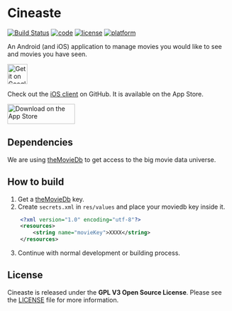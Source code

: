 # Cineaste

[![Build Status](https://travis-ci.com/spacepandas/cineaste-android.svg?branch=master)](https://travis-ci.org/spacepandas/cineaste-android.svg?branch=master)
[![code](https://img.shields.io/badge/code-Kotlin-blue.svg)]()
[![license](https://img.shields.io/badge/license-GPLv3-lightgrey.svg)](https://github.com/marcelgross90/Cineaste/blob/master/LICENSE)
[![platform](https://img.shields.io/badge/platform-android-lightgrey.svg)]()

An Android (and iOS) application to manage movies you would like to see and movies you have seen.

<a href='https://play.google.com/store/apps/details?id=com.cineasteJE.android&pcampaignid=MKT-Other-global-all-co-prtnr-py-PartBadge-Mar2515-1'><img alt='Get it on Google Play' src='https://play.google.com/intl/en_us/badges/images/apps/en-play-badge.png' height="45px"/></a>

Check out the [iOS client](https://github.com/spacepandas/cineaste-ios) on GitHub. It is available on the App Store.

<a href='https://itunes.apple.com/us/app/cineaste-app/id1402748020'><img alt='Download on the App Store' img src='https://linkmaker.itunes.apple.com/assets/shared/badges/en-us/appstore-lrg.svg' width="152" height="45"/></a>

## Dependencies

We are using [theMovieDb][theMovieDb] to get access to the big movie data universe.

## How to build

1. Get a [theMovieDb][theMovieDb] key.
2. Create `secrets.xml` in `res/values` and place your moviedb key inside it.
```xml
    <?xml version="1.0" encoding="utf-8"?>
    <resources>
        <string name="movieKey">XXXX</string>
    </resources>
```
3. Continue with normal development or building process.

## License

Cineaste is released under the **GPL V3 Open Source License**. Please see the [LICENSE](https://github.com/marcelgross90/Cineaste/blob/master/LICENSE) file for more information.

[theMovieDb]: https://www.themoviedb.org/
